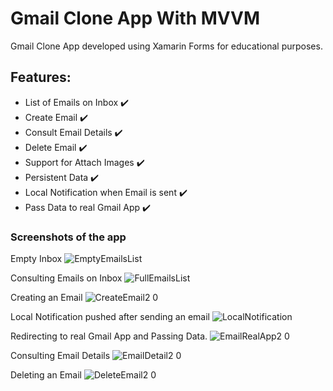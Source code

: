 # Gmail Clone App With MVVM

Gmail Clone App developed using Xamarin Forms for educational purposes.

## Features:
- List of Emails on Inbox ✔️
- Create Email ✔️
- Consult Email Details ✔️
- Delete Email ✔️
- Support for Attach Images ✔️
- Persistent Data ✔️
- Local Notification when Email is sent ✔️
- Pass Data to real Gmail App ✔️


### Screenshots of the app

Empty Inbox
![EmptyEmailsList](https://user-images.githubusercontent.com/47201459/132117391-612e381f-4cbe-4d1d-b853-319d87de7f2b.PNG)

Consulting Emails on Inbox
![FullEmailsList](https://user-images.githubusercontent.com/47201459/132117398-b9367fa1-d955-4a58-91e7-681e18150630.PNG)

Creating an Email
![CreateEmail2 0](https://user-images.githubusercontent.com/47201459/132117402-dfab26e9-262f-4380-8a35-d36ac0dce243.png)

Local Notification pushed after sending an email
![LocalNotification](https://user-images.githubusercontent.com/47201459/132117415-9b739671-4b08-49f6-bafd-0e86e7a720e4.PNG)

Redirecting to real Gmail App and Passing Data.
![EmailRealApp2 0](https://user-images.githubusercontent.com/47201459/132117419-8097bb5d-5a01-444d-b0ab-402dee16e471.png)

Consulting Email Details
![EmailDetail2 0](https://user-images.githubusercontent.com/47201459/132117422-c3eeaaf7-e992-48e1-9a30-c7e0be558c65.png)

Deleting an Email
![DeleteEmail2 0](https://user-images.githubusercontent.com/47201459/132117426-2eaf9322-91c2-406d-bfd9-ccb6c9e1a0eb.png)


